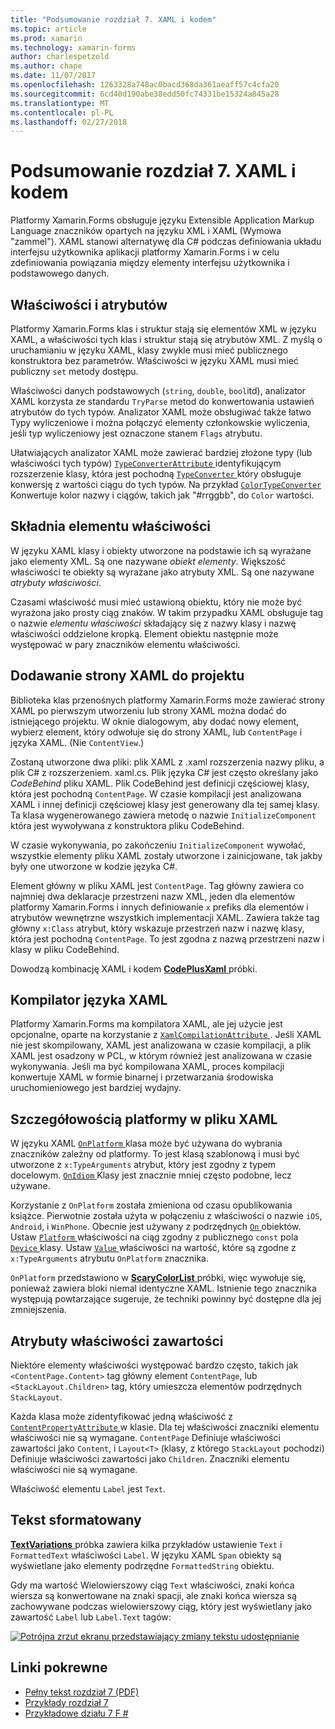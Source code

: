 ```yaml
---
title: "Podsumowanie rozdział 7. XAML i kodem"
ms.topic: article
ms.prod: xamarin
ms.technology: xamarin-forms
author: charlespetzold
ms.author: chape
ms.date: 11/07/2017
ms.openlocfilehash: 1263328a748ac0bacd368da361aeaff57c4cfa20
ms.sourcegitcommit: 6cd40d190abe38edd50fc74331be15324a845a28
ms.translationtype: MT
ms.contentlocale: pl-PL
ms.lasthandoff: 02/27/2018
---
```

# <a name="summary-of-chapter-7-xaml-vs-code"></a>Podsumowanie rozdział 7. XAML i kodem

Platformy Xamarin.Forms obsługuje języku Extensible Application Markup Language znaczników opartych na języku XML i XAML (Wymowa "zammel"). XAML stanowi alternatywę dla C# podczas definiowania układu interfejsu użytkownika aplikacji platformy Xamarin.Forms i w celu zdefiniowania powiązania między elementy interfejsu użytkownika i podstawowego danych.

## <a name="properties-and-attributes"></a>Właściwości i atrybutów

Platformy Xamarin.Forms klas i struktur stają się elementów XML w języku XAML, a właściwości tych klas i struktur stają się atrybutów XML. Z myślą o uruchamianiu w języku XAML, klasy zwykle musi mieć publicznego konstruktora bez parametrów. Właściwości w języku XAML musi mieć publiczny `set` metody dostępu.

Właściwości danych podstawowych (`string`, `double`, `bool`itd), analizator XAML korzysta ze standardu `TryParse` metod do konwertowania ustawień atrybutów do tych typów. Analizator XAML może obsługiwać także łatwo Typy wyliczeniowe i można połączyć elementy członkowskie wyliczenia, jeśli typ wyliczeniowy jest oznaczone stanem `Flags` atrybutu.

Ułatwiających analizator XAML może zawierać bardziej złożone typy (lub właściwości tych typów) [ `TypeConverterAttribute` ](https://developer.xamarin.com/api/type/Xamarin.Forms.TypeConverterAttribute/) identyfikującym rozszerzenie klasy, która jest pochodną [ `TypeConverter` ](https://developer.xamarin.com/api/type/Xamarin.Forms.TypeConverter/) który obsługuje konwersję z wartości ciągu do tych typów. Na przykład [ `ColorTypeConverter` ](https://developer.xamarin.com/api/type/Xamarin.Forms.ColorTypeConverter/) Konwertuje kolor nazwy i ciągów, takich jak "#rrggbb", do `Color` wartości.

## <a name="property-element-syntax"></a>Składnia elementu właściwości

W języku XAML klasy i obiekty utworzone na podstawie ich są wyrażane jako elementy XML. Są one nazywane *obiekt elementy*. Większość właściwości te obiekty są wyrażane jako atrybuty XML. Są one nazywane *atrybuty właściwości*.

Czasami właściwość musi mieć ustawioną obiektu, który nie może być wyrażona jako prosty ciąg znaków. W takim przypadku XAML obsługuje tag o nazwie *elementu właściwości* składający się z nazwy klasy i nazwę właściwości oddzielone kropką. Element obiektu następnie może występować w pary znaczników elementu właściwości.

## <a name="adding-a-xaml-page-to-your-project"></a>Dodawanie strony XAML do projektu

Biblioteka klas przenośnych platformy Xamarin.Forms może zawierać strony XAML po pierwszym utworzeniu lub strony XAML można dodać do istniejącego projektu. W oknie dialogowym, aby dodać nowy element, wybierz element, który odwołuje się do strony XAML, lub `ContentPage` i języka XAML. (Nie `ContentView`.)

Zostaną utworzone dwa pliki: plik XAML z .xaml rozszerzenia nazwy pliku, a plik C# z rozszerzeniem. xaml.cs. Plik języka C# jest często określany jako *CodeBehind* pliku XAML. Plik CodeBehind jest definicji częściowej klasy, która jest pochodną `ContentPage`. W czasie kompilacji jest analizowana XAML i innej definicji częściowej klasy jest generowany dla tej samej klasy. Ta klasa wygenerowanego zawiera metodę o nazwie `InitializeComponent` która jest wywoływana z konstruktora pliku CodeBehind.

W czasie wykonywania, po zakończeniu `InitializeComponent` wywołać, wszystkie elementy pliku XAML zostały utworzone i zainicjowane, tak jakby były one utworzone w kodzie języka C#.

Element główny w pliku XAML jest `ContentPage`. Tag główny zawiera co najmniej dwa deklaracje przestrzeni nazw XML, jeden dla elementów platformy Xamarin.Forms i innych definiowanie `x` prefiks dla elementów i atrybutów wewnętrzne wszystkich implementacji XAML. Zawiera także tag główny `x:Class` atrybut, który wskazuje przestrzeń nazw i nazwę klasy, która jest pochodną `ContentPage`. To jest zgodna z nazwą przestrzeni nazw i klasy w pliku CodeBehind.

Dowodzą kombinację XAML i kodem [ **CodePlusXaml** ](https://github.com/xamarin/xamarin-forms-book-samples/tree/master/Chapter07) próbki.

## <a name="the-xaml-compiler"></a>Kompilator języka XAML

Platformy Xamarin.Forms ma kompilatora XAML, ale jej użycie jest opcjonalne, oparte na korzystanie z [ `XamlCompilationAttribute` ](https://developer.xamarin.com/api/type/Xamarin.Forms.Xaml.XamlCompilationAttribute/). Jeśli XAML nie jest skompilowany, XAML jest analizowana w czasie kompilacji, a plik XAML jest osadzony w PCL, w którym również jest analizowana w czasie wykonywania. Jeśli ma być kompilowana XAML, proces kompilacji konwertuje XAML w formie binarnej i przetwarzania środowiska uruchomieniowego jest bardziej wydajny.

## <a name="platform-specificity-in-the-xaml-file"></a>Szczegółowością platformy w pliku XAML

W języku XAML [ `OnPlatform` ](https://developer.xamarin.com/api/type/Xamarin.Forms.OnPlatform%3CT%3E/) klasa może być używana do wybrania znaczników zależny od platformy. To jest klasą szablonową i musi być utworzone z `x:TypeArguments` atrybut, który jest zgodny z typem docelowym. [ `OnIdiom` ](https://developer.xamarin.com/api/type/Xamarin.Forms.OnIdiom%3CT%3E/) Klasy jest znacznie mniej często podobne, lecz używane.

Korzystanie z `OnPlatform` została zmieniona od czasu opublikowania książce. Pierwotnie została użyta w połączeniu z właściwości o nazwie `iOS`, `Android`, i `WinPhone`. Obecnie jest używany z podrzędnych [ `On` ](https://developer.xamarin.com/api/type/Xamarin.Forms.On/) obiektów. Ustaw [ `Platform` ](https://developer.xamarin.com/api/property/Xamarin.Forms.On.Platform/) właściwości na ciąg zgodny z publicznego `const` pola [ `Device` ](https://developer.xamarin.com/api/type/Xamarin.Forms.Device/) klasy. Ustaw [ `Value` ](https://developer.xamarin.com/api/property/Xamarin.Forms.On.Value/) właściwości na wartość, które są zgodne z `x:TypeArguments` atrybutu `OnPlatform` znacznika.

`OnPlatform` przedstawiono w [ **ScaryColorList** ](https://github.com/xamarin/xamarin-forms-book-samples/tree/master/Chapter07/ScaryColorList) próbki, więc wywołuje się, ponieważ zawiera bloki niemal identyczne XAML. Istnienie tego znacznika występują powtarzające sugeruje, że techniki powinny być dostępne dla jej zmniejszenia.

## <a name="the-content-property-attributes"></a>Atrybuty właściwości zawartości

Niektóre elementy właściwości występować bardzo często, takich jak `<ContentPage.Content>` tag główny element `ContentPage`, lub `<StackLayout.Children>` tag, który umieszcza elementów podrzędnych `StackLayout`.

Każda klasa może zidentyfikować jedną właściwość z [ `ContentPropertyAttribute` ](https://developer.xamarin.com/api/type/Xamarin.Forms.ContentPropertyAttribute/) w klasie. Dla tej właściwości znaczniki elementu właściwości nie są wymagane. `ContentPage` Definiuje właściwości zawartości jako `Content`, i `Layout<T>` (klasy, z którego `StackLayout` pochodzi) Definiuje właściwości zawartości jako `Children`. Znaczniki elementu właściwości nie są wymagane.

Właściwość elementu `Label` jest `Text`.

## <a name="formatted-text"></a>Tekst sformatowany

[ **TextVariations** ](https://github.com/xamarin/xamarin-forms-book-samples/tree/master/Chapter07/TextVariations) próbka zawiera kilka przykładów ustawienie `Text` i `FormattedText` właściwości `Label`. W języku XAML `Span` obiekty są wyświetlane jako elementy podrzędne `FormattedString` obiektu.

 Gdy ma wartość Wielowierszowy ciąg `Text` właściwości, znaki końca wiersza są konwertowane na znaki spacji, ale znaki końca wiersza są zachowywane podczas wielowierszowy ciąg, który jest wyświetlany jako zawartość `Label` lub `Label.Text` tagów:

 [![Potrójna zrzut ekranu przedstawiający zmiany tekstu udostępnianie](images/ch07fg03-small.png "odmiany tekst sformatowany")](images/ch07fg03-large.png "odmiany tekst sformatowany")



## <a name="related-links"></a>Linki pokrewne

- [Pełny tekst rozdział 7 (PDF)](https://download.xamarin.com/developer/xamarin-forms-book/XamarinFormsBook-Ch07-Apr2016.pdf)
- [Przykłady rozdział 7](https://github.com/xamarin/xamarin-forms-book-samples/tree/master/Chapter07)
- [Przykładowe działu 7 F #](https://github.com/xamarin/xamarin-forms-book-samples/tree/master/Chapter07/FS/CodePlusXaml)
